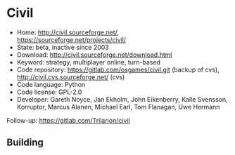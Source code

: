 # Civil

- Home: http://civil.sourceforge.net/, https://sourceforge.net/projects/civil/
- State: beta, inactive since 2003
- Download: http://civil.sourceforge.net/download.html
- Keyword: strategy, multiplayer online, turn-based
- Code repository: https://gitlab.com/osgames/civil.git (backup of cvs), http://civil.cvs.sourceforge.net/ (cvs)
- Code language: Python
- Code license: GPL-2.0
- Developer: Gareth Noyce, Jan Ekholm, John Eikenberry, Kalle Svensson, Korruptor, Marcus Alanen, Michael Earl, Tom Flanagan, Uwe Hermann

Follow-up: https://gitlab.com/Trilarion/civil

## Building
